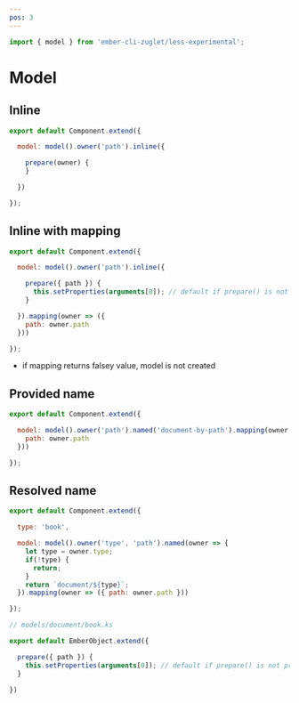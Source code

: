 ```yaml
---
pos: 3
---
```


``` javascript
import { model } from 'ember-cli-zuglet/less-experimental';
```

# Model

## Inline

``` javascript
export default Component.extend({

  model: model().owner('path').inline({

    prepare(owner) {
    }

  })

});
```

## Inline with mapping

``` javascript
export default Component.extend({

  model: model().owner('path').inline({

    prepare({ path }) {
      this.setProperties(arguments[0]); // default if prepare() is not provided
    }

  }).mapping(owner => ({
    path: owner.path
  }))

});
```

* if mapping returns falsey value, model is not created

## Provided name

``` javascript
export default Component.extend({

  model: model().owner('path').named('document-by-path').mapping(owner => ({
    path: owner.path
  }))

});
```

## Resolved name

``` javascript
export default Component.extend({

  type: 'book',

  model: model().owner('type', 'path').named(owner => {
    let type = owner.type;
    if(!type) {
      return;
    }
    return `document/${type}`;
  }).mapping(owner => ({ path: owner.path }))

});
```

``` javascript
// models/document/book.ks

export default EmberObject.extend({

  prepare({ path }) {
    this.setProperties(arguments[0]); // default if prepare() is not provided
  }

})
```
